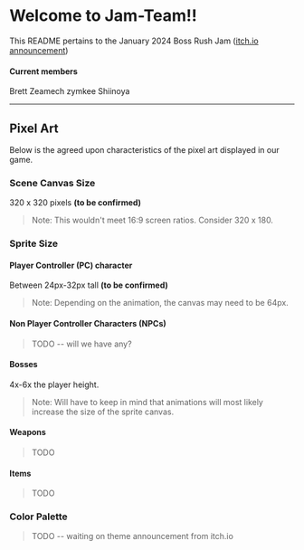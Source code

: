 # Welcome to Jam-Team!!

This README pertains to the January 2024 Boss Rush Jam ([itch.io announcement](git@github.com:Shiinoya/jam-team.git))

#### Current members

Brett
Zeamech
zymkee
Shiinoya

---

## Pixel Art

Below is the agreed upon characteristics of the pixel art displayed in our game.

### Scene Canvas Size

320 x 320 pixels **(to be confirmed)**

> Note: This wouldn't meet 16:9 screen ratios. Consider 320 x 180.

### Sprite Size

#### Player Controller (PC) character

Between 24px-32px tall **(to be confirmed)**

> Note: Depending on the animation, the canvas may need to be 64px.

#### Non Player Controller Characters (NPCs)

> TODO -- will we have any?

#### Bosses

4x-6x the player height.

> Note: Will have to keep in mind that animations will most likely increase the size of the sprite canvas.

#### Weapons

> TODO

#### Items

> TODO

### Color Palette

> TODO -- waiting on theme announcement from itch.io
